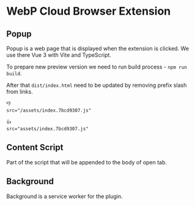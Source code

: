 # WebP Cloud Browser Extension

## Popup

Popup is a web page that is displayed when the extension is clicked. We use there Vue 3 with Vite and TypeScript.

To prepare new preview version we need to run build process - `npm run build`.

After that `dist/index.html` need to be updated by removing prefix slash from links. 

```
👎
src="/assets/index.7bcd9307.js"

👍
src="assets/index.7bcd9307.js"
```

## Content Script

Part of the script that will be appended to the body of open tab.

## Background

Background is a service worker for the plugin.
